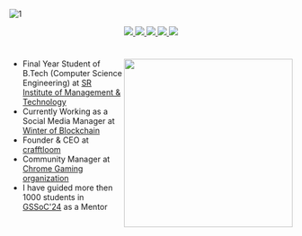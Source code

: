 <!--- ------------------------------------------------------------------------------------------------------------------------------------------------------ -->
<!--- -- Custom Designed Banner ---------------------------------------------------------------------------------------------------------------------------- -->
<!--- ------------------------------------------------------------------------------------------------------------------------------------------------------ -->

![1](https://github.com/user-attachments/assets/ec7a90d8-1725-413c-85de-9a94ad469808)

<!--- ------------------------------------------------------------------------------------------------------------------------------------------------------ -->
<!--- -- Social media Links ----------------------------------------------------------------------------------------------------------------------------- -->
<!--- ------------------------------------------------------------------------------------------------------------------------------------------------------ -->
<p align="center"> 
<a href="#">
         <img src="https://img.shields.io/badge/LinkedIn-0077B5?style=for-the-badge&logo=linkedin&logoColor=white" />
</a>
<a href="#">
         <img src="https://img.shields.io/badge/Instagram-E4405F?style=for-the-badge&logo=instagram&logoColor=white" />
</a>
<a href="#">
	<img src="https://img.shields.io/badge/linktree-39E09B?style=for-the-badge&logo=linktree&logoColor=white" />
</a>

<a href="#">
	<img src="https://img.shields.io/badge/Pinterest-%23E60023.svg?&style=for-the-badge&logo=Pinterest&logoColor=white" />
</a>

<a href="#">
	<img src="https://img.shields.io/badge/-Behance-blue?style=for-the-badge&logo=behance&logoColor=white" />
</a>
</p>

<!--- ------------------------------------------------------------------------------------------------------------------------------------------------------ -->
<!--- -- My Info ----------------------------------------------------------------------------------------------------------------------------- -->
<!--- ------------------------------------------------------------------------------------------------------------------------------------------------------ -->
# 
<img align="right" width="300px" src="https://github.com/user-attachments/assets/7fbe5c11-b6ed-43d0-94c9-05d7720b6455">

- Final Year Student of B.Tech (Computer Science Engineering) at [SR Institute of Management & Technology](https://srimt.co.in/b-tech/)
- Currently Working as a Social Media Manager at [Winter of Blockchain](https://gssoc.girlscript.tech/wob)
- Founder & CEO at [crafftloom](https://www.linkedin.com/company/crafftloom/)
- Community Manager at [Chrome Gaming organization](https://www.linkedin.com/company/chromegaming/)
- I have guided more then 1000 students in [GSSoC'24](https://gssoc.girlscript.tech/) as a Mentor

<!--<h4><img align="center" height="20" src="https://github.com/user-attachments/assets/8dd3cc95-efe4-4dce-bea1-1e5778456bb4"> As a Girlscript Summer of Code contributor, i have worked on impactful open-source projects, gained hands-on coding experience, and collaborate with experienced mentors to enhance your skills and contribute to the tech community.</h4>-->



